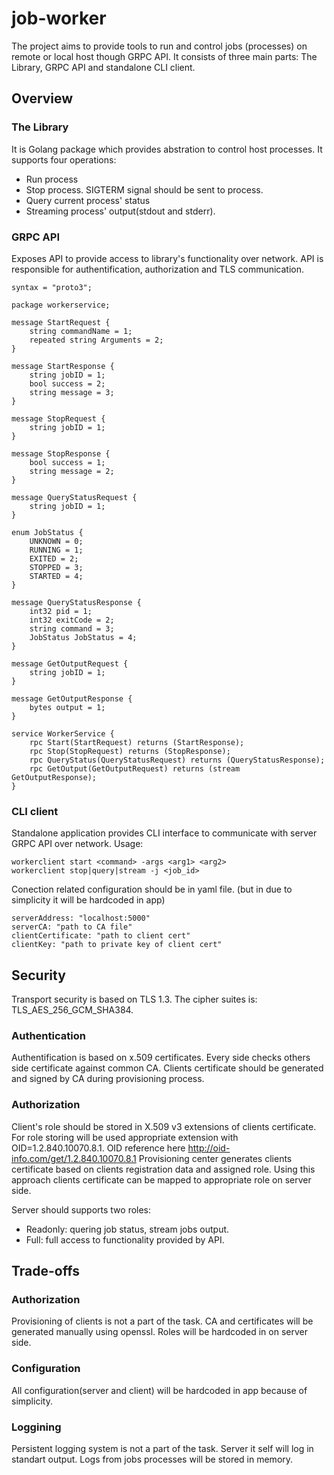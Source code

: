 # job-worker

The project aims to provide tools to run and control jobs (processes) on remote or local host though GRPC API. It consists of three main parts: The Library, GRPC API and standalone CLI client.

## Overview

### The Library

It is Golang package which provides abstration to control host processes. It supports four operations: 
- Run process
- Stop process. SIGTERM signal should be sent to process.
- Query current process' status
- Streaming process' output(stdout and stderr).


### GRPC API

Exposes API to provide access to library's functionality over network. API is responsible for authentification, authorization and TLS communication.

```
syntax = "proto3";

package workerservice;

message StartRequest {
    string commandName = 1;
    repeated string Arguments = 2;
}
  
message StartResponse {
    string jobID = 1;    
    bool success = 2;
    string message = 3;
}
  
message StopRequest {
    string jobID = 1;
}
  
message StopResponse {    
    bool success = 1;
    string message = 2;
}
  
message QueryStatusRequest {
    string jobID = 1;
}

enum JobStatus {
    UNKNOWN = 0;
    RUNNING = 1;    
    EXITED = 2;
    STOPPED = 3;
    STARTED = 4;
}
  
message QueryStatusResponse {
    int32 pid = 1;
    int32 exitCode = 2;
    string command = 3;
    JobStatus JobStatus = 4;
}
  
message GetOutputRequest {
    string jobID = 1;
}
  
message GetOutputResponse {
    bytes output = 1;
}

service WorkerService {
    rpc Start(StartRequest) returns (StartResponse);
    rpc Stop(StopRequest) returns (StopResponse);
    rpc QueryStatus(QueryStatusRequest) returns (QueryStatusResponse);
    rpc GetOutput(GetOutputRequest) returns (stream GetOutputResponse);
}
```

### CLI client

Standalone application provides CLI interface to communicate with server GRPC API over network.
Usage: 
``` 
workerclient start <command> -args <arg1> <arg2>
workerclient stop|query|stream -j <job_id>

```

Conection related configuration should be in yaml file. (but in due to simplicity it will be hardcoded in app)
```
serverAddress: "localhost:5000"
serverCA: "path to CA file"
clientCertificate: "path to client cert"
clientKey: "path to private key of client cert"
```


## Security

Transport security is based on TLS 1.3. The cipher suites is: TLS_AES_256_GCM_SHA384.

### Authentication

Authentification is based on x.509 certificates. Every side checks others side certificate against common CA. Clients certificate should be generated and signed by CA during provisioning process.

### Authorization

Client's role should be stored in X.509 v3 extensions of clients certificate. For role storing will be used appropriate extension with OID=1.2.840.10070.8.1. OID reference here http://oid-info.com/get/1.2.840.10070.8.1
Provisioning center generates clients certificate based on clients registration data and assigned role. Using this approach clients certificate can be mapped to appropriate role on server side.

Server should supports two roles:
- Readonly: quering job status, stream jobs output.
- Full: full access to functionality provided by API.


## Trade-offs

### Authorization

Provisioning of clients is not a part of the task. CA and certificates will be generated manually using openssl. Roles will be hardcoded in on server side.

### Configuration

All configuration(server and client) will be hardcoded in app because of simplicity.

### Loggining

Persistent logging system is not a part of the task. Server it self will log in standart output. Logs from jobs processes will be stored in memory.

